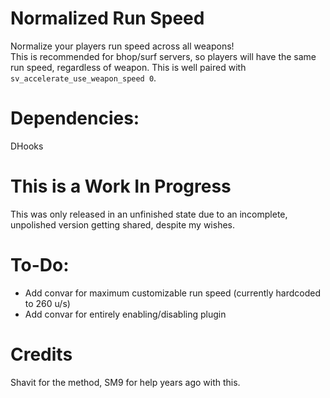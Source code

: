 # Normalized Run Speed

Normalize your players run speed across all weapons!  
This is recommended for bhop/surf servers, so players will have the same run speed, regardless of weapon. This is well paired with `sv_accelerate_use_weapon_speed 0`.

# Dependencies:

DHooks

# This is a Work In Progress

This was only released in an unfinished state due to an incomplete, unpolished version getting shared, despite my wishes.

# To-Do:

- Add convar for maximum customizable run speed (currently hardcoded to 260 u/s)
- Add convar for entirely enabling/disabling plugin

# Credits

Shavit for the method, SM9 for help years ago with this.
